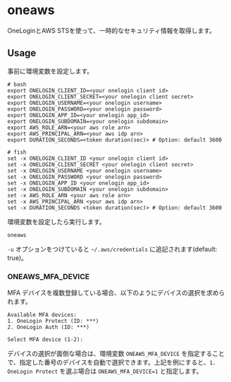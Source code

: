 # oneaws

OneLoginとAWS STSを使って、一時的なセキュリティ情報を取得します。

## Usage

事前に環境変数を設定します。

```
# bash
export ONELOGIN_CLIENT_ID=<your onelogin client id>
export ONELOGIN_CLIENT_SECRET=<your onelogin client secret>
export ONELOGIN_USERNAME=<your onelogin username>
export ONELOGIN_PASSWORD=<your onelogin password>
export ONELOGIN_APP_ID=<your onelogin app_id>
export ONELOGIN_SUBDOMAIN=<your onelogin subdomain>
export AWS_ROLE_ARN=<your aws role arn>
export AWS_PRINCIPAL_ARN=<your aws idp arn>
export DURATION_SECONDS=<token duration(sec)> # Option: default 3600

# fish
set -x ONELOGIN_CLIENT_ID <your onelogin client id>
set -x ONELOGIN_CLIENT_SECRET <your onelogin client secret>
set -x ONELOGIN_USERNAME <your onelogin username>
set -x ONELOGIN_PASSWORD <your onelogin password>
set -x ONELOGIN_APP_ID <your onelogin app_id>
set -x ONELOGIN_SUBDOMAIN <your onelogin subdomain>
set -x AWS_ROLE_ARN <your aws role arn>
set -x AWS_PRINCIPAL_ARN <your aws idp arn>
set -x DURATION_SECONDS <token duration(sec)> # Option: default 3600
```

環境変数を設定したら実行します。

```
oneaws
```

`-u` オプションをつけていると `~/.aws/credentials` に追記されます(default: true)。

### ONEAWS_MFA_DEVICE

MFA デバイスを複数登録している場合、以下のようにデバイスの選択を求められます。

```
Available MFA devices:
1. OneLogin Protect (ID: ***)
2. OneLogin Auth (ID: ***)

Select MFA device (1-2):
```

デバイスの選択が面倒な場合は、環境変数 `ONEAWS_MFA_DEVICE` を指定することで、指定した番号のデバイスを自動で選択できます。上記を例にすると、`1. OneLogin Protect` を選ぶ場合は `ONEAWS_MFA_DEVICE=1` と指定します。
